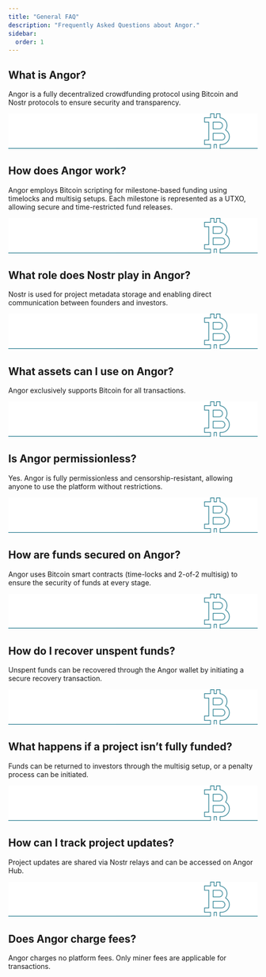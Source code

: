 ```yaml
---
title: "General FAQ"
description: "Frequently Asked Questions about Angor."
sidebar:
  order: 1
---
```


## **What is Angor?**
Angor is a fully decentralized crowdfunding protocol using Bitcoin and Nostr protocols to ensure security and transparency.

![bitcoin](./bitcoin2.svg)

## **How does Angor work?**
Angor employs Bitcoin scripting for milestone-based funding using timelocks and multisig setups. Each milestone is represented as a UTXO, allowing secure and time-restricted fund releases.

![bitcoin](./bitcoin2.svg)

## **What role does Nostr play in Angor?**
Nostr is used for project metadata storage and enabling direct communication between founders and investors.

![bitcoin](./bitcoin2.svg)

## **What assets can I use on Angor?**
Angor exclusively supports Bitcoin for all transactions.

![bitcoin](./bitcoin2.svg)

## **Is Angor permissionless?**
Yes. Angor is fully permissionless and censorship-resistant, allowing anyone to use the platform without restrictions.

![bitcoin](./bitcoin2.svg)

## **How are funds secured on Angor?**
Angor uses Bitcoin smart contracts (time-locks and 2-of-2 multisig) to ensure the security of funds at every stage.

![bitcoin](./bitcoin2.svg)

## **How do I recover unspent funds?**
Unspent funds can be recovered through the Angor wallet by initiating a secure recovery transaction.

![bitcoin](./bitcoin2.svg)

## **What happens if a project isn’t fully funded?**
Funds can be returned to investors through the multisig setup, or a penalty process can be initiated.

![bitcoin](./bitcoin2.svg)

## **How can I track project updates?**
Project updates are shared via Nostr relays and can be accessed on Angor Hub.

![bitcoin](./bitcoin2.svg)

## **Does Angor charge fees?**
Angor charges no platform fees. Only miner fees are applicable for transactions.

 
